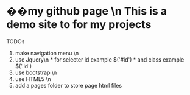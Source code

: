 ��m y   g i t h u b   p a g e \n This is a demo site to for my projects=======TODOs  1. make navigation menu \n  2. use Jquery\n    * for selecter id example $('#id')    * and class example $('.id')  3. use bootstrap \n  4. use HTML5 \n  5. add a pages folder to store page html files 
 

